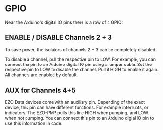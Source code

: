 # <i class="fas fa-exchange-alt"></i> GPIO

Near the Arduino's digital IO pins there is a row of 4 GPIO:

## ENABLE / DISABLE Channels 2 + 3

To save power, the isolators of channels 2 + 3 can be completely disabled.

To disable a channel, pull the respective pin to LOW. For example, you can connect the pin to an Arduino digital IO pin using a jumper cable. Set the respective pin to LOW to disable the channel. Pull it HIGH to enable it again. All channels are enabled by default.

## AUX for Channels 4+5

EZO Data devices come with an auxiliary pin. Depending of the exact device, this pin can have different functions. For example interrupts, or indicators. The EZO-PMP pulls this line HIGH when pumping, and LOW when not pumping. You can connect this pin to an Arduino digial IO pin to use this information in code.
